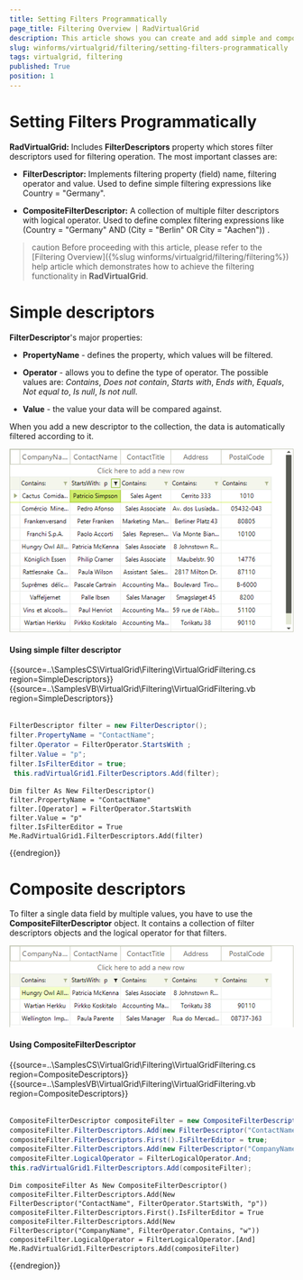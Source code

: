```yaml
---
title: Setting Filters Programmatically
page_title: Filtering Overview | RadVirtualGrid
description: This article shows you can create and add simple and composite filter descriptors in the code. 
slug: winforms/virtualgrid/filtering/setting-filters-programmatically
tags: virtualgrid, filtering
published: True
position: 1
---
```


# Setting Filters Programmatically
__RadVirtualGrid:__  Includes __FilterDescriptors__ property which stores filter descriptors used for filtering operation. The most important classes are:

* __FilterDescriptor:__ Implements filtering property (field) name, filtering operator and value. Used to define simple filtering expressions like Country = "Germany".

* __CompositeFilterDescriptor:__ A collection of multiple filter descriptors with logical operator. Used to define complex filtering expressions like (Country = "Germany" AND (City = "Berlin" OR City = "Aachen")) .

>caution Before proceeding with this article, please refer to the [Filtering Overview]({%slug winforms/virtualgrid/filtering/filtering%}) help article which demonstrates how to achieve the filtering functionality in __RadVirtualGrid__.

# Simple descriptors

__FilterDescriptor__'s major properties:

* __PropertyName__ - defines the property, which values will be filtered.

* __Operator__ - allows you to define the type of operator. The possible values are: *Contains*, *Does not contain*, *Starts with*, *Ends with*, *Equals*, *Not equal to*, *Is null*, *Is not null*.

* __Value__ - the value your data will be compared against.

When you add a new descriptor to the collection, the data is automatically filtered according to it.

![virtualgrid-setting-filters-programmatically 001](images/setting-filters-programmatically001.png)

#### Using simple filter descriptor 

{{source=..\SamplesCS\VirtualGrid\Filtering\VirtualGridFiltering.cs region=SimpleDescriptors}} 
{{source=..\SamplesVB\VirtualGrid\Filtering\VirtualGridFiltering.vb region=SimpleDescriptors}}

````C#
            
FilterDescriptor filter = new FilterDescriptor();
filter.PropertyName = "ContactName";
filter.Operator = FilterOperator.StartsWith ;
filter.Value = "p";
filter.IsFilterEditor = true;
 this.radVirtualGrid1.FilterDescriptors.Add(filter);

````
````VB.NET
Dim filter As New FilterDescriptor()
filter.PropertyName = "ContactName"
filter.[Operator] = FilterOperator.StartsWith
filter.Value = "p"
filter.IsFilterEditor = True
Me.RadVirtualGrid1.FilterDescriptors.Add(filter)

```` 

{{endregion}}

# Composite descriptors

To filter a single data field by multiple values, you have to use the __CompositeFilterDescriptor__ object. It contains a collection of filter descriptors objects and the logical operator for that filters.


![virtualgrid-setting-filters-programmatically 002](images/setting-filters-programmatically002.png)

#### Using CompositeFilterDescriptor

{{source=..\SamplesCS\VirtualGrid\Filtering\VirtualGridFiltering.cs region=CompositeDescriptors}} 
{{source=..\SamplesVB\VirtualGrid\Filtering\VirtualGridFiltering.vb region=CompositeDescriptors}}

````C#
            
CompositeFilterDescriptor compositeFilter = new CompositeFilterDescriptor();
compositeFilter.FilterDescriptors.Add(new FilterDescriptor("ContactName", FilterOperator.StartsWith,"p"));
compositeFilter.FilterDescriptors.First().IsFilterEditor = true;
compositeFilter.FilterDescriptors.Add(new FilterDescriptor("CompanyName", FilterOperator.Contains, "w"));
compositeFilter.LogicalOperator = FilterLogicalOperator.And;
this.radVirtualGrid1.FilterDescriptors.Add(compositeFilter);

````
````VB.NET
Dim compositeFilter As New CompositeFilterDescriptor()
compositeFilter.FilterDescriptors.Add(New FilterDescriptor("ContactName", FilterOperator.StartsWith, "p"))
compositeFilter.FilterDescriptors.First().IsFilterEditor = True
compositeFilter.FilterDescriptors.Add(New FilterDescriptor("CompanyName", FilterOperator.Contains, "w"))
compositeFilter.LogicalOperator = FilterLogicalOperator.[And]
Me.RadVirtualGrid1.FilterDescriptors.Add(compositeFilter)

```` 

{{endregion}}
